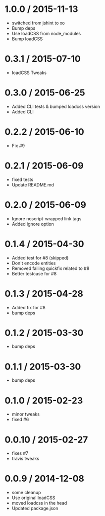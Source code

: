 
1.0.0 / 2015-11-13
==================

  * switched from jshint to xo
  * Bump deps
  * Use loadCSS from node_modules
  * Bump loadCSS 

0.3.1 / 2015-07-10
==================

  * loadCSS Tweaks

0.3.0 / 2015-06-25
==================

  * Added CLI tests & bumped loadcss version
  * Added CLI

0.2.2 / 2015-06-10
==================
  
  * Fix #9

0.2.1 / 2015-06-09
==================

  * fixed tests
  * Update README.md

0.2.0 / 2015-06-09
==================

  * Ignore noscript-wrapped link tags
  * Added ignore option

0.1.4 / 2015-04-30
==================

  * Added test for #8 (skipped)
  * Don't encode entities
  * Removed failing quickfix related to #8
  * Better testcase for #8

0.1.3 / 2015-04-28
==================

  * Added fix for #8
  * bump deps

0.1.2 / 2015-03-30
==================

  * bump deps

0.1.1 / 2015-03-30
==================

  * bump deps

0.1.0 / 2015-02-23
==================

  * minor tweaks
  * fixed #6

0.0.10 / 2015-02-27
==================

  * fixes #7
  * travis tweaks

0.0.9 / 2014-12-08
==================

  * some cleanup
  * Use original loadCSS
  * moved loadcss in the head
  * Updated package.json

